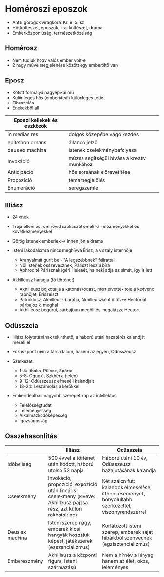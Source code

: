# Homéroszi eposzok

- Antik görögök virágkora: Kr. e. 5. sz
- Hősköltészet, eposzok, lírai költészet, dráma
- Emberközpontúság, természetközelség

## Homérosz

- Nem tudjuk hogy valós ember volt-e
- 2 nagy műve megjelenése között egy emberöltő van

## Eposz

- Kötött formályú nagyepikai mű
- Különleges hős (emberideál) különleges tette
- Elbeszélés
- Énekekből áll

| Eposzi kellékek és eszközök |                                            |
|-----------------------------|--------------------------------------------|
| in medias res               | dolgok közepébe vágó kezdés                |
| epitethon ornans            | állandó jelző                              |
| deus ex machina             | istenek cselekménybefolyása                |
| Invokáció                   | múzsa segítségül hívása a kreatív munkához |
| Anticipáció                 | hős sorsának előrevetítése                 |
| Propozíció                  | témamegjelölés                             |
| Enumeráció                  | seregszemle                                |


## Illiász

- 24 ének
- Trója elleni ostrom rövid szakaszát emeli ki - előzményekkel és következményekkel
- Görög istenek emberiek -> innen jön a dráma
- Isteni lakodalomra nincs meghívva Érisz, a viszály istennője
  - Aranyalmát gurít be - "A legszebbnek" felirattal
  - Női istenek összevesznek, Páriszt lesz a bíra
  - Aphrodité Párisznak ígéri Helenét, ha neki adja az almát, így is lett

- Akhilleusz haragja (fő történet)
  - Akhilleusz bojkotálja a katonáskodást, mert elvették tőle a kedvenc rabnőjét, Briszeiszt
  - Patroklosz, Akhilleusz barátja, Akhilleuszként öltözve Hectorral párbajozik, meghal
  - Akhilleusz begurul, párbajban megöli és megalázza Hectort

## Odüsszeia

- Illiász folytatásának tekinthető, a háború utáni hazatérés kalandját meséli el
- Fókuszpont nem a társadalom, hanem az egyén, Odüsszeusz

- Szerkezet:
  - 1-4: Ithaka, Pülosz, Spárta
  - 5-8: Ogugié, Szkhéria (jelen)
  - 9-12: Odüsszeusz elmeséli kalandjait
  - 13-24: Leszámolás a kérőkkel 
  
- Emberideálban nagyobb szerepet kap az intellektus
  - Felelősségtudat
  - Leleményesség
  - Alkalmazkodóképesség
  - Igazságosság
  
## Összehasonlítás

|                 | Illiász                                                                                                           | Odüsszeia                                                                                             |
|-----------------|-------------------------------------------------------------------------------------------------------------------|-------------------------------------------------------------------------------------------------------|
| Időbeliség      | 500 évvel a történet után íródott, háború utolsó 52 napja                                                         | Háború utáni 10 év, Odüsszeusz hazajutásának kalandja                                                 |
| Cselekmény      | Invokáció, propozíció, expozíció után lineáris cselekmény (kivéve: Akhilleusz pajzsa rész, azt külön rakhaták be) | Két szálon fut: kalandok elmesélése, itthoni események, bonyolultabb szerkezettel, viszonyrendszerrel |
| Deus ex machina | Isteni szerep nagy, emberek kicsi hangyák hozzájuk képest, játékszerek (esszencializmus)                          | Korlátozott isteni szerep, emberek saját hibáikból szenvednek (egzisztencializmus)                    |
| Embereszmény    | Akhilleusz a központi figura, Isteni származású                                                                   | Nem a hírnév a lényeg hanem az élet, okos, leleményes                                                 |
